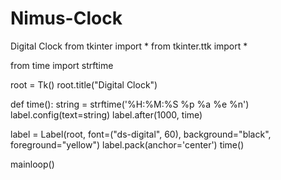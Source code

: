 # Nimus-Clock
Digital Clock
from tkinter import *
from tkinter.ttk import *

from time import strftime

root = Tk()
root.title("Digital Clock")


def time():
    string = strftime('%H:%M:%S %p %a %e %n')
    label.config(text=string)
    label.after(1000, time)


label = Label(root, font=("ds-digital", 60), background="black", foreground="yellow")
label.pack(anchor='center')
time()

mainloop()

